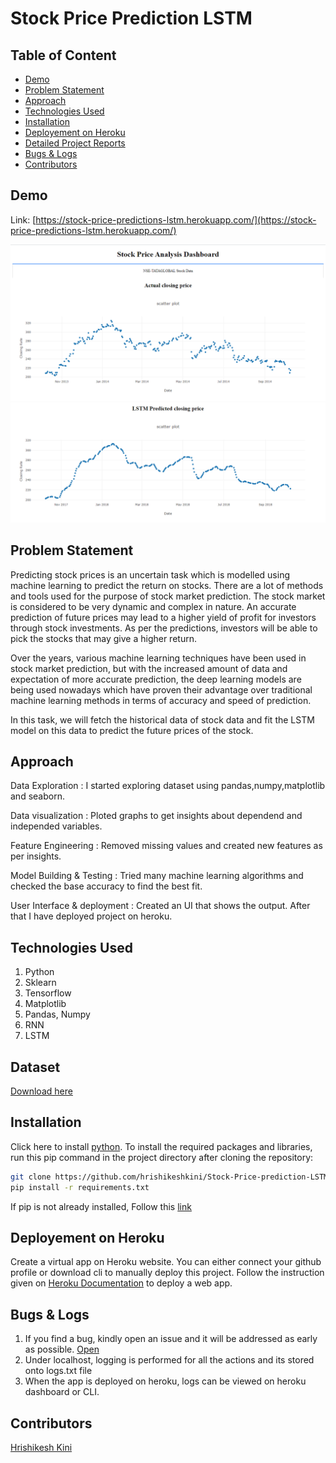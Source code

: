 # Stock Price Prediction LSTM

## Table of Content
  * [Demo](#demo)
  * [Problem Statement](#problem-statement)
  * [Approach](#approach)
  * [Technologies Used](#technologies-used)
  * [Installation](#installation)
  * [Deployement on Heroku](#deployement-on-heroku)
  * [Detailed Project Reports](#detailed-project-reports)
  * [Bugs & Logs](#bugs--logs)
  * [Contributors](#contributors)

## Demo
Link: [https://stock-price-predictions-lstm.herokuapp.com/](https://stock-price-predictions-lstm.herokuapp.com/)

![Screenshot](Capture.PNG)
![Screenshot](Capture1.PNG)


## Problem Statement
Predicting stock prices is an uncertain task which is modelled using machine learning to predict the return on stocks. There are a lot of methods and tools used for the purpose of stock market prediction. The stock market is considered to be very dynamic and complex in nature. An accurate prediction of future prices may lead to a higher yield of profit for investors through stock investments. As per the predictions, investors will be able to pick the stocks that may give a higher return.

Over the years, various machine learning techniques have been used in stock market prediction, but with the increased amount of data and expectation of more accurate prediction, the deep learning models are being used nowadays which have proven their advantage over traditional machine learning methods in terms of accuracy and speed of prediction. 

In this task, we will fetch the historical data of stock data and fit the LSTM model on this data to predict the future prices of the stock.

## Approach
Data Exploration : I started exploring dataset using pandas,numpy,matplotlib and seaborn.

Data visualization : Ploted graphs to get insights about dependend and independed variables.

Feature Engineering : Removed missing values and created new features as per insights.

Model Building & Testing : Tried many machine learning algorithms and checked the base accuracy to find the best fit.

User Interface & deployment :  Created an UI that shows the output.
                          After that I have deployed project on heroku.
## Technologies Used
 
   1. Python 
   2. Sklearn
   3. Tensorflow
   4. Matplotlib
   5. Pandas, Numpy
   6. RNN
   7. LSTM 

## Dataset
[Download here](https://github.com/hrishikeshkini/Stock-Price-prediction-LSTM/blob/main/NSE-Tata-Global-Beverages-Limited.csv)

## Installation
Click here to install [python](https://www.python.org/downloads/). To install the required packages and libraries, run this pip command in the project directory after cloning the repository:
```bash
git clone https://github.com/hrishikeshkini/Stock-Price-prediction-LSTM.git
pip install -r requirements.txt
```
If pip is not already installed, Follow this [link](https://pip.pypa.io/en/stable/installation/)

## Deployement on Heroku
Create a virtual app on Heroku website. You can either connect your github profile or download cli to manually deploy this project.
Follow the instruction given on [Heroku Documentation](https://devcenter.heroku.com/articles/getting-started-with-python) to deploy a web app.

## Bugs & Logs

1. If you find a bug, kindly open an issue and it will be addressed as early as possible. [Open](https://github.com/hrishikeshkini/Stock-Price-prediction-LSTM/issues)
2. Under localhost, logging is performed for all the actions and its stored onto logs.txt file
3. When the app is deployed on heroku, logs can be viewed on  heroku dashboard or CLI.

## Contributors
  [Hrishikesh Kini](https://github.com/hrishikeshkini)

